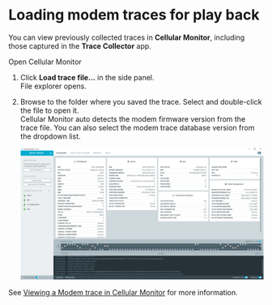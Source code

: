 # Loading modem traces for play back

You can view previously collected traces in **Cellular Monitor**, including those captured in the **Trace Collector** app.

Open Cellular Monitor

1. Click **Load trace file...** in the side panel.</br>
   File explorer opens.
2. Browse to the folder where you saved the trace. Select and double-click the file to open it.</br>
   Cellular Monitor auto detects the modem firmware version from the trace file.
   You can also select the modem trace database version from the dropdown list.

    ![The dashboard and UI are filled with the trace information](./screenshots/Cell_mon_playback_result.png "The dashboard and UI are filled with the trace information")

See [Viewing a Modem trace in Cellular Monitor](./viewing.md) for more information.